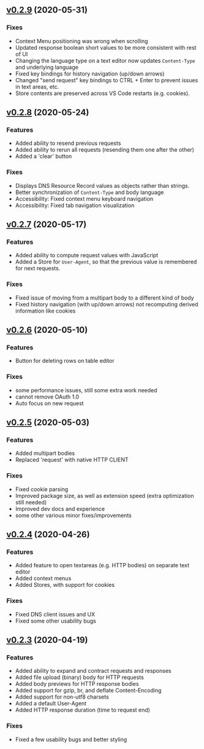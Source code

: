 <a name="v0.2.9"></a>
## [v0.2.9](https://github.com/jcoc611/vsconnect/compare/v0.2.8...v0.2.9) (2020-05-31)

### Fixes
 - Context Menu positioning was wrong when scrolling
 - Updated response boolean short values to be more consistent with rest of UI
 - Changing the language type on a text editor now updates `Content-Type` and underlying language
 - Fixed key bindings for history navigation (up/down arrows)
 - Changed "send request" key bindings to CTRL + Enter to prevent issues in text areas, etc.
 - Store contents are preserved across VS Code restarts (e.g. cookies).


<a name="v0.2.8"></a>
## [v0.2.8](https://github.com/jcoc611/vsconnect/compare/v0.2.7...v0.2.8) (2020-05-24)

### Features
 - Added ability to resend previous requests
 - Added ability to rerun all requests (resending them one after the other)
 - Added a 'clear' button

### Fixes
 - Displays DNS Resource Record values as objects rather than strings.
 - Better synchronization of `Content-Type` and body language
 - Accessibility: Fixed context menu keyboard navigation
 - Accessibility: Fixed tab navigation visualization

<a name="v0.2.7"></a>
## [v0.2.7](https://github.com/jcoc611/vsconnect/compare/v0.2.6...v0.2.7) (2020-05-17)

### Features
 - Added ability to compute request values with JavaScript
 - Added a Store for `User-Agent`, so that the previous value is remembered for next requests.

### Fixes
 - Fixed issue of moving from a multipart body to a different kind of body
 - Fixed history navigation (with up/down arrows) not recomputing derived information like cookies


<a name="v0.2.6"></a>
## [v0.2.6](https://github.com/jcoc611/vsconnect/compare/v0.2.5...v0.2.6) (2020-05-10)

### Features
 - Button for deleting rows on table editor

### Fixes
 - some performance issues, still some extra work needed
 - cannot remove OAuth 1.0
 - Auto focus on new request


<a name="v0.2.5"></a>
## [v0.2.5](https://github.com/jcoc611/vsconnect/compare/v0.2.4...v0.2.5) (2020-05-03)

### Features
 - Added multipart bodies
 - Replaced 'request' with native HTTP CLIENT

### Fixes
 - Fixed cookie parsing
 - Improved package size, as well as extension speed (extra optimization still needed)
 - Improved dev docs and experience
 - some other various minor fixes/improvements


<a name="v0.2.4"></a>
## [v0.2.4](https://github.com/jcoc611/vsconnect/compare/v0.2.3...v0.2.4) (2020-04-26)

### Features
 - Added feature to open textareas (e.g. HTTP bodies) on separate text editor
 - Added context menus
 - Added Stores, with support for cookies

### Fixes
 - Fixed DNS client issues and UX
 - Fixed some other usability bugs


<a name="v0.2.3"></a>
## [v0.2.3](https://github.com/jcoc611/vsconnect/compare/v0.2.2...v0.2.3) (2020-04-19)

### Features
 - Added ability to expand and contract requests and responses
 - Added file upload (binary) body for HTTP requests
 - Added body previews for HTTP response bodies
 - Added support for gzip, br, and deflate Content-Encoding
 - Added support for non-utf8 charsets
 - Added a default User-Agent
 - Added HTTP response duration (time to request end)

### Fixes
 - Fixed a few usability bugs and better styling
